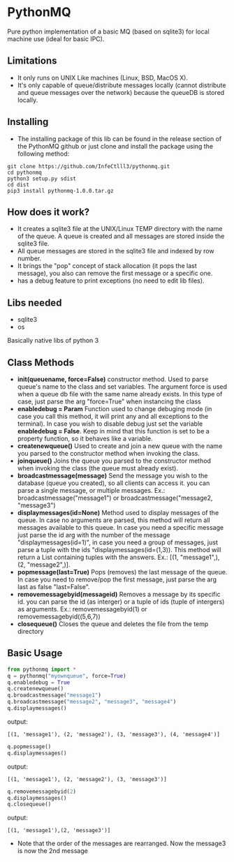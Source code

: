 # PythonMQ
Pure python implementation of a basic MQ (based on sqlite3) for local machine use (ideal for basic IPC).

## Limitations
- It only runs on UNIX Like machines (Linux, BSD, MacOS X).
- It's only capable of queue/distribute messages locally (cannot distribute and queue messages over the network) because the queueDB is stored locally.

## Installing
- The installing package of this lib can be found in the release section of the PythonMQ github or just clone and install the package using the following method:
```shell
git clone https://github.com/InfeCtlll3/pythonmq.git
cd pythonmq
python3 setup.py sdist
cd dist
pip3 install pythonmq-1.0.0.tar.gz
```

## How does it work?
- It creates a sqlite3 file at the UNIX/Linux TEMP directory with the name of the queue. A queue is created and all messages are stored inside the sqlite3 file.
- All queue messages are stored in the sqlite3 file and indexed by row number.
- It brings the "pop" concept of stack allocation (it pops the last message), you also can remove the first message or a specific one.
- has a debug feature to print exceptions (no need to edit lib files).

## Libs needed
- sqlite3
- os

Basically native libs of python 3

## Class Methods
- **__init__(queuename, force=False)** constructor method. Used to parse queue's name to the class and set variables. The argument force is used when a queue db file with the same name already exists. In this type of case, just parse the arg "force=True" when instancing the class
- **enabledebug = Param** Function used to change debuging mode (in case you call this method, it will print any and all exceptions to the terminal). In case you wish to disable debug just set the variable **enabledebug = False**. Keep in mind that this function is set to be a property function, so it behaves like a variable.
- **createnewqueue()** Used to create and join a new queue with the name you parsed to the constructor method when invoking the class.
- **joinqueue()** Joins the queue you parsed to the constructor method when invoking the class (the queue must already exist).
- **broadcastmessage(message)** Send the message you wish to the database (queue you created), so all clients can access it. you can parse a single message, or multiple messages. Ex.: broadcastmessage("message1") or broadcastmessage("message2, "message3")
- **displaymessages(id=None)** Method used to display messages of the queue. In case no arguments are parsed, this method will return all messages available to this queue. In case you need a specific message just parse the id arg with the number of the message "displaymessages(id=1)", in case you need a group of messages, just parse a tuple with the ids "displaymessages(id=(1,3)). This method will return a List containing tuples with the answers. Ex.: [(1, "message1",), (2, "message2",)].
- **popmessage(last=True)** Pops (removes) the last message of the queue. In case you need to remove/pop the first message, just parse the arg last as false "last=False".
- **removemessagebyid(messageid)** Removes a message by its specific id. you can parse the id (as interger) or a tuple of ids (tuple of intergers) as arguments. Ex.: removemessagebyid(1) or removemessagebyid((5,6,7))
- **closequeue()** Closes the queue and deletes the file from the temp directory

## Basic Usage
```python
from pythonmq import *
q = pythonmq("myownqueue", force=True)
q.enabledebug = True
q.createnewqueue()
q.broadcastmessage("message1")
q.broadcastmessage("message2", "message3", "message4")
q.displaymessages()
```
output:
```shell
[(1, 'message1'), (2, 'message2'), (3, 'message3'), (4, 'message4')]
```
```python
q.popmessage()
q.displaymessages()
```
output:
```shell
[(1, 'message1'), (2, 'message2'), (3, 'message3')]
```
```python
q.removemessagebyid(2)
q.displaymessages()
q.closequeue()
```
output:
```shell
[(1, 'message1'),(2, 'message3')]
```
- Note that the order of the messages are rearranged. Now the message3 is now the 2nd message